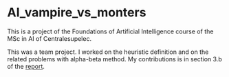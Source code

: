 # AI_vampire_vs_monters
This is a project of the Foundations of Artificial Intelligence course of the MSc in AI of Centralesupelec.

This was a team project. I worked on the heuristic definition and on the related problems with alpha-beta method. My contributions is in section 3.b of the [report](docs/AI-report.pdf).
